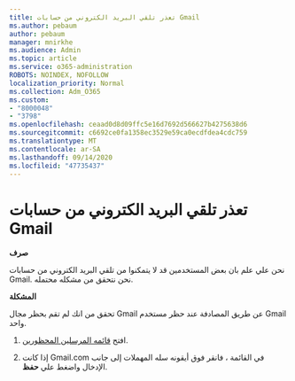 ```yaml
---
title: تعذر تلقي البريد الكتروني من حسابات Gmail
ms.author: pebaum
author: pebaum
manager: mnirkhe
ms.audience: Admin
ms.topic: article
ms.service: o365-administration
ROBOTS: NOINDEX, NOFOLLOW
localization_priority: Normal
ms.collection: Adm_O365
ms.custom:
- "8000048"
- "3798"
ms.openlocfilehash: ceaad0d8d09ffc5e16d7692d566627b4275638d6
ms.sourcegitcommit: c6692ce0fa1358ec3529e59ca0ecdfdea4cdc759
ms.translationtype: MT
ms.contentlocale: ar-SA
ms.lasthandoff: 09/14/2020
ms.locfileid: "47735437"
---
```

# <a name="unable-to-receive-email-from-gmail-accounts"></a>تعذر تلقي البريد الكتروني من حسابات Gmail

**صرف**

نحن علي علم بان بعض المستخدمين قد لا يتمكنوا من تلقي البريد الكتروني من حسابات Gmail. نحن نتحقق من مشكله محتمله.

**المشكلة**

تحقق من انك لم تقم بحظر مجال Gmail عن طريق المصادفة عند حظر مستخدم Gmail واحد.

1. افتح [قائمه المرسلين المحظورين](https://go.microsoft.com/fwlink/?linkid=2121010).

2. إذا كانت Gmail.com في القائمة ، فانقر فوق أيقونه سله المهملات إلى جانب الإدخال واضغط علي **حفظ**.
